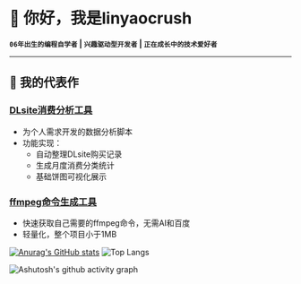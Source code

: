 # 🌱 你好，我是linyaocrush

**`06年出生的编程自学者` | `兴趣驱动型开发者` | `正在成长中的技术爱好者`**

---

## 🎯 我的代表作

### [DLsite消费分析工具](https://github.com/linyaocrush/DLsite-Purchase-Analyzer)
- 为个人需求开发的数据分析脚本
- 功能实现：
  - 自动整理DLsite购买记录
  - 生成月度消费分类统计
  - 基础饼图可视化展示

### [ffmpeg命令生成工具](https://github.com/linyaocrush/ffmpeg-streamlit-TOOL)
- 快速获取自己需要的ffmpeg命令，无需AI和百度
- 轻量化，整个项目小于1MB

[![Anurag's GitHub stats](https://github-readme-stats.vercel.app/api?username=linyaocrush&show_icons=true&theme=ambient_gradient)](https://github.com/anuraghazra/github-readme-stats)  ![Top Langs](https://github-readme-stats.vercel.app/api/top-langs/?username=linyaocrush&show_icons=true&theme=ambient_gradient)

![Ashutosh's github activity graph](https://github-readme-activity-graph.vercel.app/graph?username=linyaocrush)
